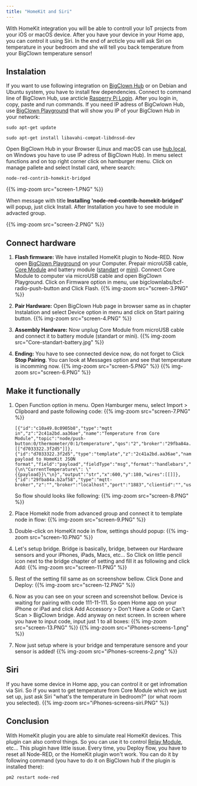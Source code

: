 ```yaml
---
title: "HomeKit and Siri"
---
```


With HomeKit integration you will be able to controll your IoT projects from your iOS or macOS device. After you have your device in your Home app, you can control it using Siri. In the end of arcticle you will ask Siri on temperature in your bedroom and she will tell you back temperature from your BigClown temperature sensor!

## Instalation
If you want to use following integration on [BigClown Hub](https://shop.bigclown.com/bigclown-hub/) or on Debian and Ubuntu system, you have to install few dependencies. Connect to command line of BigClown Hub, use arcticle [Rasperry Pi Login](https://www.bigclown.com/doc/tutorials/raspberry-pi-login/). After you login in, copy, paste and run commands. If you need IP adress of BigCwlown Hub, use [BigClown Playground](https://github.com/bigclownlabs/bch-playground/releases/) that will show you IP of your BigClown Hub in your network:

```
sudo apt-get update
```
```
sudo apt-get install libavahi-compat-libdnssd-dev
```

Open BigClown Hub in your Browser (Linux and macOS can use [hub.local](http://hub.local), on Windows you have to use IP adress of BigClown Hub). In menu select functions and on top right corner click on hamburger menu. Click on manage pallete and select Install card, where search:

```
node-red-contrib-homekit-bridged
```
{{% img-zoom src="screen-1.PNG" %}}

When message with title **Installing 'node-red-contrib-homekit-bridged'** will popup, just click Install. After Installation you have to see module in advacted group.

{{% img-zoom src="screen-2.PNG" %}}

## Connect hardware

1.  **Flash firmware:**
We have installed HomeKit plugin to Node-RED. Now open [BigClown Playground](https://github.com/bigclownlabs/bch-playground/releases/) on your Computer. Prepair microUSB cable, [Core Module](https://shop.bigclown.com/core-module/) and battery module ([standart](https://shop.bigclown.com/battery-module/) or [mini](https://shop.bigclown.com/mini-battery-module/)). Connect Core Module to computer via microUSB cable and open BigClown Playground. Click on Firmware option in menu, use bigclownlabs/bcf-radio-push-button and Click Flash.
{{% img-zoom src="screen-3.PNG" %}}

2. **Pair Hardware:**
Open BigClown Hub page in browser same as in chapter Instalation and select Device option in menu and click on Start pairing button.
{{% img-zoom src="screen-4.PNG" %}}

3. **Assembly Hardware:**
Now unplug Core Module from microUSB cable and connect it to battery module (standart or mini).
{{% img-zoom src="Core-standart-battery.jpg" %}}

4. **Ending:**
You have to see connected device now, do not forget to Click **Stop Pairing**. You can look at Messages option and see that temperature is incomming now.
{{% img-zoom src="screen-5.PNG" %}}
{{% img-zoom src="screen-6.PNG" %}}

## Make it functionally

1. Open Function option in menu. Open Hamburger menu, select Import > Clipboard and paste following code:
{{% img-zoom src="screen-7.PNG" %}}

    ```
    [{"id":"c10a49.8c0905b8","type":"mqtt in","z":"2c41a2bd.aa36ae","name":"Temperature from Core Module","topic":"node/push-button:0/thermometer/0:1/temperature","qos":"2","broker":"29fba84a.b2af58","x":230,"y":180,"wires":[["d7033322.3f2d5"]]},{"id":"d7033322.3f2d5","type":"template","z":"2c41a2bd.aa36ae","name":"Convert payload to HomeKit JSON format","field":"payload","fieldType":"msg","format":"handlebars","syntax":"mustache","template":"{\n\"CurrentTemperature\": \"{{payload}}\"\n}","output":"str","x":600,"y":180,"wires":[[]]},{"id":"29fba84a.b2af58","type":"mqtt-broker","z":"","broker":"localhost","port":"1883","clientid":"","usetls":false,"compatmode":true,"keepalive":"60","cleansession":true,"birthTopic":"","birthQos":"0","birthPayload":"","willTopic":"","willQos":"0","willPayload":""}]
    ```

    So flow should looks like following:
    {{% img-zoom src="screen-8.PNG" %}}

2. Place Homekit node from advanced group and connect it to template node in flow:
{{% img-zoom src="screen-9.PNG" %}}

3. Double-click on HomeKit node in flow, settings should popup:
{{% img-zoom src="screen-10.PNG" %}}

4. Let's setup bridge. Bridge is basically, bridge, between our Hardware sensors and your iPhones, iPads, Macs, etc... So Click on little pencil icon next to the bridge chapter of setting and fill it as following and click Add:
{{% img-zoom src="screen-11.PNG" %}}

5. Rest of the setting fill same as on screenshow bellow. Click Done and Deploy:
{{% img-zoom src="screen-12.PNG" %}}

6. Now as you can see on your screen and screenshot bellow. Device is waiting for pairing with code 111-11-111. So open Home app on your iPhone or iPad and click Add Accessory > Don't Have a Code or Can't Scan > BigClown bridge. Add anyway on next screen. In screen where you have to input code, input just 1 to all boxes:
{{% img-zoom src="screen-13.PNG" %}}
{{% img-zoom src="iPhones-screens-1.png" %}}

7. Now just setup where is your bridge and temperature sensore and your sensor is added!
{{% img-zoom src="iPhones-screens-2.png" %}}

## Siri

If you have some device in Home app, you can control it or get infromation via Siri. So if you want to get temperature from Core Module which we just set up, just ask Siri "what's the temperature in bedroom?" (or what room you selected).
{{% img-zoom src="iPhones-screens-siri.PNG" %}}

## Conclusion

With HomeKit plugin you are able to simulate real HomeKit devices. This plugin can also control things. So you can use it to control [Relay Module](https://shop.bigclown.com/relay-module/), etc... This plugin have little issue. Every time, you Deploy flow, you have to reset all Node-RED, or the HomeKit plugin won't work. You can do it by following command (you have to do it on BigClown hub if the plugin is installed there):
```
pm2 restart node-red
```
